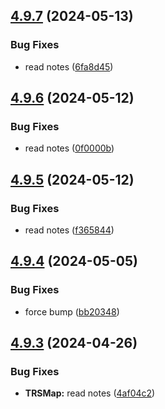 ## [4.9.7](https://github.com/Torwent/SRL-T/compare/v4.9.6...v4.9.7) (2024-05-13)


### Bug Fixes

* read notes ([6fa8d45](https://github.com/Torwent/SRL-T/commit/6fa8d45b35fcd7271b387ebf88571e66395da2df))



## [4.9.6](https://github.com/Torwent/SRL-T/compare/v4.9.5...v4.9.6) (2024-05-12)


### Bug Fixes

* read notes ([0f0000b](https://github.com/Torwent/SRL-T/commit/0f0000b5ff40e8dbcf2b006239efa5283573e084))



## [4.9.5](https://github.com/Torwent/SRL-T/compare/v4.9.4...v4.9.5) (2024-05-12)


### Bug Fixes

* read notes ([f365844](https://github.com/Torwent/SRL-T/commit/f36584476a71162f36a0509e7dd2d094deef34b5))



## [4.9.4](https://github.com/Torwent/SRL-T/compare/v4.9.3...v4.9.4) (2024-05-05)


### Bug Fixes

* force bump ([bb20348](https://github.com/Torwent/SRL-T/commit/bb20348834c21fda57466a9a608fa33f203d868e))



## [4.9.3](https://github.com/Torwent/SRL-T/compare/v4.9.2...v4.9.3) (2024-04-26)


### Bug Fixes

* **TRSMap:** read notes ([4af04c2](https://github.com/Torwent/SRL-T/commit/4af04c27fbffc38dbb94520d793ea1fda878c0d3))



